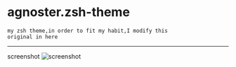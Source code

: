 agnoster.zsh-theme
==================

    my zsh theme,in order to fit my habit,I modify this
    original in here 
------------------
screenshot
![screenshot](https://raw.githubusercontent.com/shuiqingliu/agnoster.zsh-theme/master/show.png)